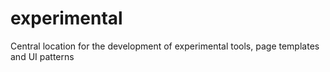 # experimental

Central location for the development of experimental tools, page templates and UI patterns
